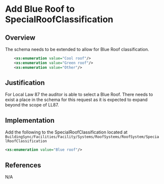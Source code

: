 # Add Blue Roof to SpecialRoofClassification

## Overview

The schema needs to be extended to allow for Blue Roof classification.

```xml
	<xs:enumeration value="Cool roof"/>
	<xs:enumeration value="Green roof"/>
	<xs:enumeration value="Other"/>
```


## Justification


For Local Law 87 the auditor is able to select a Blue Roof. There needs to exist a place in the schema for this request as it is expected to expand beyond the scope of LL87.


## Implementation

Add the following to the SpecialRoofClassification located at `BuildingSync/Facilities/Facility/Systems/RoofSystems/RoofSystem/SpecialRoofClassification`

```xml
<xs:enumeration value="Blue roof"/>
```

## References

N/A

